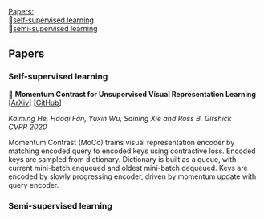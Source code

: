 [Papers:](#papers)  
:small_orange_diamond:[self-supervised learning](#self-supervised-learning)  
:small_orange_diamond:[semi-supervised learning](#self-supervised-learning)


## Papers

### Self-supervised learning  

:small_blue_diamond: __Momentum Contrast for Unsupervised Visual Representation Learning__
[[ArXiv](https://arxiv.org/abs/1911.05722)]
[[GitHub](https://github.com/facebookresearch/moco)]  

_Kaiming He, Haoqi Fan, Yuxin Wu, Saining Xie and Ross B. Girshick_   
_CVPR 2020_  

Momentum Contrast (MoCo) trains visual representation encoder by matching encoded query to encoded keys using contrastive loss.
Encoded keys are sampled from dictionary. Dictionary is built as a queue, with current mini-batch enqueued and oldest mini-batch dequeued.
Keys are encoded by slowly progressing encoder, driven by momentum update with query encoder.

### Semi-supervised learning
